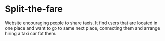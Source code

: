 # Split-the-fare
Website encouraging people to share taxis. It find users that are located in one place and want to go to same next place, connecting them and arrange hiring a taxi car fot them.
